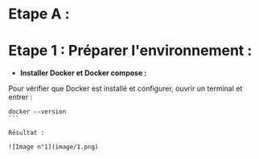# **Etape A :**  
  
# Etape 1 : Préparer l'environnement :  
  
- **Installer Docker et Docker compose :**  
  
Pour vérifier que Docker est installé et configurer, ouvrir un terminal et entrer :  
````
docker --version
```  
  
Résultat :  
  
![Image n°1](image/1.png)

